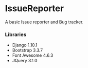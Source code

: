 # IssueReporter
A basic Issue reporter and Bug tracker.
### Libraries
- Django 1.10.1
- Bootstrap 3.3.7
- Font Awesome 4.6.3
- JQuery 3.1.0